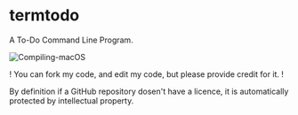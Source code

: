 # termtodo
A To-Do Command Line Program.

![Compiling-macOS](https://github.com/mrmalac/termtodo/workflows/Compiling-macOS/badge.svg)

! You can fork my code, and edit my code, but please provide credit for it. !

By definition if a GitHub repository dosen't have a licence, it is automatically protected by intellectual property.
